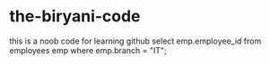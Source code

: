 # the-biryani-code
this is a noob code for learning github
select emp.employee_id from employees emp where emp.branch = "IT";
